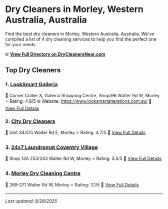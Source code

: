 # Dry Cleaners in Morley, Western Australia, Australia

Find the best dry cleaners in Morley, Western Australia, Australia. We've compiled a list of 4 dry cleaning services to help you find the perfect one for your needs.

🌐 **[View Full Directory on DryCleanersNear.com](https://drycleanersnear.com/city/Australia/Western%20Australia/Morley)**

## Top Dry Cleaners

### 1. [LookSmart Galleria](https://drycleanersnear.com/dryCleaner/68ad16871d9ee695c9253134/looksmart-galleria)
📍 Corner Collier &, Galleria Shopping Centre, Shop/96 Walter Rd W, Morley
⭐ Rating: 4.9/5
🌐 Website: https://www.looksmartalterations.com.au/
🔗 [View Full Details](https://drycleanersnear.com/dryCleaner/68ad16871d9ee695c9253134/looksmart-galleria)

### 2. [City Dry Cleaners](https://drycleanersnear.com/dryCleaner/68ad163f1d9ee695c9252e8a/city-dry-cleaners)
📍 Unit 34/515 Walter Rd E, Morley
⭐ Rating: 4.7/5
🔗 [View Full Details](https://drycleanersnear.com/dryCleaner/68ad163f1d9ee695c9252e8a/city-dry-cleaners)

### 3. [24x7 Laundromat Coventry Village](https://drycleanersnear.com/dryCleaner/68ad16af1d9ee695c92532ed/24x7-laundromat-coventry-village)
📍 Shop 13A 253/243 Walter Rd W, Morley
⭐ Rating: 3.5/5
🔗 [View Full Details](https://drycleanersnear.com/dryCleaner/68ad16af1d9ee695c92532ed/24x7-laundromat-coventry-village)

### 4. [Morley Dry Cleaning Centre](https://drycleanersnear.com/dryCleaner/68ad16901d9ee695c9253178/morley-dry-cleaning-centre)
📍 269-271 Walter Rd W, Morley
⭐ Rating: 3.1/5
🔗 [View Full Details](https://drycleanersnear.com/dryCleaner/68ad16901d9ee695c9253178/morley-dry-cleaning-centre)


---

*Last updated: 8/28/2025*
